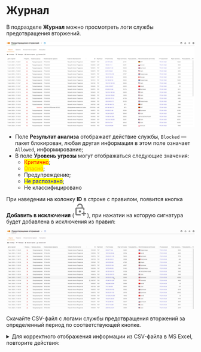 # Журнал

В подразделе **Журнал** можно просмотреть логи службы предотвращения вторжений.

![](../../../.gitbook/assets/log.png)

* Поле **Результат анализа** отображает действие службы, `Blocked` — пакет блокирован, любая другая информация в этом поле означает `Allowed`, информирование;
* В поле **Уровень угрозы** могут отображаться следующие значения:
  * <mark style="color:red;">Критично</mark>;
  * <mark style="color:orange;">Опасно</mark>;
  * Предупреждение;
  * <mark style="color:blue;">Не распознано</mark>;
  * Не классифицировано

При наведении на колонку **ID** в строке с правилом, появится кнопка **Добавить в исключения** (![](../../../.gitbook/assets/icon-lock.png)), при нажатии на которую сигнатура будет добавлена в  исключения из правил: 

![](../../../.gitbook/assets/log.gif)

Скачайте CSV-файл с логами службы предотвращения вторжений за определенный период по соответствующей кнопке. 

<details>

<summary>Для корректного отображения информации из CSV-файла в MS Excel, повторите действия:</summary>

1\. Откройте CSV-файл в MS Excel и выделите весь первый столбец.

2\. Перейдите во вкладку **Данные** и нажмите кнопку **Текст по столбцам**. 

3\. В открывшемся окне выберите **с разделителями** и нажмите **Далее**:

![](../../../.gitbook/assets/log1.png)

4\. В блоке **Символом-разделителем является:**  выберите **запятая** и нажмите **Далее**:

![](../../../.gitbook/assets/log2.png)

5\. В блоке **Формат данных столбца** выберите **Текстовый** и нажмите **Готово**:

![](../../../.gitbook/assets/log3.png)

</details>